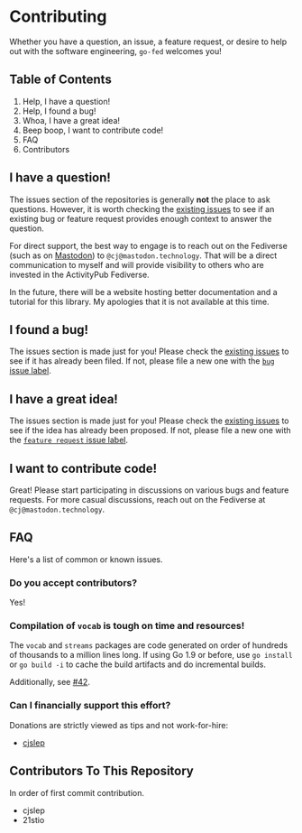 # Contributing

Whether you have a question, an issue, a feature request, or desire to help out
with the software engineering, `go-fed` welcomes you!

## Table of Contents

1. Help, I have a question!
2. Help, I found a bug!
3. Whoa, I have a great idea!
4. Beep boop, I want to contribute code!
5. FAQ
6. Contributors

## I have a question!

The issues section of the repositories is generally **not** the place to ask
questions. However, it is worth checking the
[existing issues](https://github.com/poast-social/activity/issues?q=is%3Aissue) to see
if an existing bug or feature request provides enough context to answer the
question.

For direct support, the best way to engage is to reach out on the Fediverse
(such as on [Mastodon](https://joinmastodon.org/)) to `@cj@mastodon.technology`.
That will be a direct communication to myself and will provide visibility to
others who are invested in the ActivityPub Fediverse.

In the future, there will be a website hosting better documentation and a
tutorial for this library. My apologies that it is not available at this time.

## I found a bug!

The issues section is made just for you! Please check the
[existing issues](https://github.com/poast-social/activity/issues?q=is%3Aissue) to see
if it has already been filed. If not, please file a new one with the
[`bug` issue label](https://github.com/poast-social/activity/issues/new?template=bug-report-template.md&labels=bug).

## I have a great idea!

The issues section is made just for you! Please check the 
[existing issues](https://github.com/poast-social/activity/issues?q=is%3Aissue) to see
if the idea has already been proposed. If not, please file a new one with the
[`feature request` issue label](https://github.com/poast-social/activity/issues/new?template=feature-request-template.md&labels=feature%20request).

## I want to contribute code!

Great! Please start participating in discussions on various bugs and feature
requests. For more casual discussions, reach out on the Fediverse at
`@cj@mastodon.technology`.

## FAQ

Here's a list of common or known issues.

### Do you accept contributors?

Yes!

### Compilation of `vocab` is tough on time and resources!

The `vocab` and `streams` packages are code generated on order of hundreds of
thousands to a million lines long. If using Go 1.9 or before, use `go install`
or `go build -i` to cache the build artifacts and do incremental builds.

Additionally, see [#42](https://github.com/poast-social/activity/issues/42).

### Can I financially support this effort?

Donations are strictly viewed as tips and not work-for-hire:

* [cjslep](https://liberapay.com/cj/)

## Contributors To This Repository

In order of first commit contribution.

* cjslep
* 21stio
